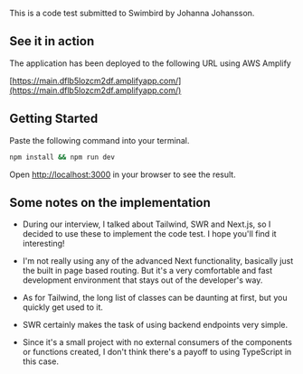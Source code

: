 This is a code test submitted to Swimbird by Johanna Johansson.

## See it in action

The application has been deployed to the following URL using AWS Amplify

[https://main.dflb5lozcm2df.amplifyapp.com/](https://main.dflb5lozcm2df.amplifyapp.com/)

## Getting Started

Paste the following command into your terminal.

```bash
npm install && npm run dev
```

Open [http://localhost:3000](http://localhost:3000) in your browser to see the result.

## Some notes on the implementation

- During our interview, I talked about Tailwind, SWR and Next.js, so I decided to use these to implement the code test. I hope you'll find it interesting!

- I'm not really using any of the advanced Next functionality, basically just the built in page based routing. But it's a very comfortable and fast development environment that stays out of the developer's way.

- As for Tailwind, the long list of classes can be daunting at first, but you quickly get used to it.

- SWR certainly makes the task of using backend endpoints very simple.

- Since it's a small project with no external consumers of the components or functions created, I don't think there's a payoff to using TypeScript in this case.
